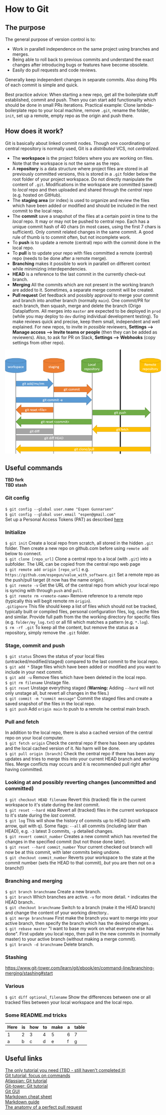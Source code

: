 # How to Git

## The purpose
The general purpose of version control is to:
* Work in parallell independence on the same project using branches and merges.
* Being able to roll back to previous commits and understand the exact changes after introducing bugs or features have become obsolete.
* Easily do pull requests and code reviews.<br/>

Generally keep independent changes in separate commits. Also doing PRs of each commit is simple and quick.

Best practice advice: When starting a new repo, get all the boilerplate stuff established, commit and push. Then you can start add functionailty which should be done in small PRs iterations. Practical example: Clone lambda-boilerplate repo to your local machine, remove `.git`, rename the folder, `init`, set up a remote, empty repo as the origin and push there.

## How does it work?

Git is basically about linked commit nodes. Though one coordinating or central repository is normally used, Git is a *distributed* VCS, not *centralized*.

* The **workspace** is the project folders where you are working on files. Note that the workspace is not the same as the repo.<br/>
* A **repository** is a data structure where project files are stored in all previously committed versions, this is stored in a `.git` folder below the root folder of your project workspace. Do not directly manipulate the content of `.git`. Modifications in the workspace are committed (saved) to *local* repo and then uploaded and shared through the *central* repo (e.g. hosted on GitHub).<br/>
* The **staging area** (or index) is used to organize and review the files which have been added or modified and should be included in the next commit to the local repo.<br/>
* The **commit** save a snapshot of the files at a certain point in time to the *local* repo. It may or may not be pushed to central repo. Each has a unique commit hash of 40 chars (in most cases, using the first 7 chars is sufficient). Only commit related changes in the same commit. A good rule of thumb is to commit often, but not incomplete work.<br/> 
* To **push** is to update a remote (central) repo with the commit done in the local repo.<br/>
* To **pull** is to update your repo with files committed a remote (central) repo (needs to be done after a remote merge).<br/>
* **Branching** makes it possible to work in parallell on different context while minimizing interdependencies.<br/>
* **HEAD** is a reference to the last commit in the currently check-out branch.<br/>
* **Merging** All the commits which are not present in the working branch are added to it. Sometimes, a separate merge commit will be created.<br/> 
* **Pull request** Get feedback and possibly approval to merge your commit and branch into another branch (normally `main`). One commit/PR for each branch, then squash, merge and delete the branch (Origo Dataplatform. All merges into `master` are expected to be deployed in `prod` (while you may deploy to `dev` during individual development testing). To make reviews quick and precise, keep them small, independent and well explained. For new repos, to invite in *possible* reviewers, **Settings --> Manage access --> Invite teams or people** (then they can be added as reviewers). Also, to ask for PR on Slack, **Settings --> Webhooks** (copy settings from other repo).<br/> 

![Image from unwiredlearning.com](git-flow.png)

## Useful commands
**TBD fork**<br/>
**TBD stash**<br/>

### Git config
`$ git config --global user.name "Espen Gunnarsen"`<br/>
`$ git config --global user.email "espen@gmail.com"`<br/>
Set up a Personal Access Tokens (PAT) as described [here](https://docs.github.com/en/github/authenticating-to-github/creating-a-personal-access-token)<br/>

### Initialize
`$ git init` Create a local repo from scratch, all stored in the hidden `.git` folder. Then create a new repo on github.com before using `remote add` below to connect.<br/>
`$ git clone [repo_url]` Clone a central repo to a local (with `.git`) into a subfolder. The URL can be copied from the central repo web page<br/>
`$ git remote add origin [repo_url]` e.g. `https://github.com/espegun/value_with_software.git` Set a remote repo as the push/pull target (it now has the name origin).<br/>
`$ git remote -v` Get the URL of the central repo from which your local repo is syncing with through `push` and `pull`.<br/>
`$ git remote rm <remote-name>` Remove reference to a remote repo (typically this will begit remote rm <remote-name> `òrigin`).<br/> 
`.gitignore` This file should keep a list of files which should not be tracked, typically built or compiled files, personal configuration files, log, cache files and similar. Provide full path from the the working directory for specific files (e.g. `folder/my_log.txt`) or all fill which matches a pattern (e.g. `*.log`).<br/>
`$ rm -rf .git` To keep all the content, but remove the status as a repository, simply remove the `.git` folder.<br/>

### Stage, commit and push
`$ git status` Shows the status of your local files (untracked/modified/staged) compared to the last commit to the local repo.<br/>
`$ git add *` Stage files which have been added or modified and you want to include in your next commit.<br/>
`$ git add -u` Remove files which have been deleted in the local repo.<br/>
`$ git rm filename` Unstage file. <br/>
`$ git reset` Unstage everything staged (**Warning:** Adding `--hard` will not only unstage all, but revert all changes in the files.)<br/>
`$ git commit -m "commit message"` Commit the staged files and create a saved snapshot of the files in the local repo.<br/>
`$ git push` Add `origin main` to push to a remote he central main brach.

### Pull and fetch
In addition to the local repo, there is also a cached version of the central repo on your local computer.<br/>
`$ git fetch origin` Check the central repo if there has been any updates and the local cached version of it. No harm will be done.<br/>
`$ git pull origin [branch]` Check the central repo if there has been any updates and tries to merge this into your current HEAD branch and working files. Merge conflicts may occurs and it is recommended pull right after having committed.<br/>

### Looking at and possibly reverting changes (uncommitted and committed) 
`$ git checkout HEAD filename` Revert this (tracked) file in the current workspace to it's state during the *last* commit.<br/>
`$ git reset --hard HEAD` Revert all (tracked) files in the current workspace to it's state during the *last* commit.<br/>
`$ git log` This will show the history of commits up to HEAD (scroll with arrow, quit with q). Some flags: `--all` all commits (including later than HEAD), e.g. `-3` latest 3 commits, `-p` detailed changes.<br/>
`$ git revert commit_number` Creates a new commit which has reverted the changes in the specified commit (but not those done later).<br/>
`$ git reset --hard commit_number` Your current checked out branch will now be at this commit, with later commits being undone.<br/>
`$ git checkout commit_number` Reverts your workspace to the state at the commit number (sets the HEAD to that commit), *but* you are then not on a branch(!)<br/>

### Branching and merging
`$ git branch branchname` Create a new branch.<br/>
`$ git branch` Which branches are active. `-v` for more detail. `*` indicates the HEAD branch..<br/>
`$ git checkout branchname` Switch to a branch (make it the HEAD branch) and change the content of your working directory..<br/>
`$ git merge branchname` First make the branch you want to merge into your active branch, then specify the branch which has the desired changes.  .<br/>
`$ git rebase master` "I want to  base my work on what everyone else has done". First update you local repo, then pull in the new commits in (normally master) to your active branch (without making a merge commit).<br/>
`$ git branch -d branchname` Delete branch.<br/>

### Stashing
https://www.git-tower.com/learn/git/ebook/en/command-line/branching-merging/stashing#start

### Various
`$ git diff optional_filename` Show the differences between one or all tracked files between your local workspace and the local repo. 

### Some README.md tricks
|Here|is|how|to|make|a|table|
|----|--|---|--|----|-|-----|
|1|2|3|4|5|6|7|
|a|b|c|d|e|f|g|

## Useful links
[The only tutorial you need (TBD - still haven't completed it)](https://levelup.gitconnected.com/15-git-commands-you-should-learn-before-your-very-first-project-f8eebb8dc6e9)<br/>
[Git tutorial, focus on commands](https://unwiredlearning.com/blog/git-basic-for-beginners/)<br/>
[Atlassian: Git tutorial](https://www.atlassian.com/git/tutorials/what-is-version-control)<br/>
[Git-tower: Git tutorial](https://www.git-tower.com/learn/git/ebook/en/command-line/basics/what-is-version-control)<br/>
[Git GUI](https://medium.com/better-programming/stop-using-the-git-cli-d9cbee32cc27)<br/>
[Markdown cheat sheet](https://www.markdownguide.org/cheat-sheet/)<br/>
[Markdown guide](https://ia.net/writer/support/general/markdown-guide)<br/>
[The anatomy of a perfect pull request](https://medium.com/@hugooodias/the-anatomy-of-a-perfect-pull-request-567382bb6067)<br/>
